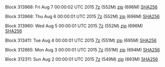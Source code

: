 Block 313968: Fri Aug  7 00:00:02 UTC 2015 [7z](https://transfer.sh/8CYKZ/bootstrap.dat.20150807.7z) (552M) [zip](https://transfer.sh/13II7R/bootstrap.dat.20150807.zip) (696M) [SHA256](https://transfer.sh/dRigS/sha256.txt)

Block 313968: Thu Aug  6 00:00:01 UTC 2015 [7z](https://transfer.sh/rQFUA/bootstrap.dat.20150806.7z) (552M) [zip](https://transfer.sh/1dBwxz/bootstrap.dat.20150806.zip) (696M) [SHA256](https://transfer.sh/e86J6/sha256.txt)

Block 313960: Wed Aug  5 00:00:01 UTC 2015 [7z](https://transfer.sh/LlSEo/bootstrap.dat.20150805.7z) (552M) [zip](https://transfer.sh/qINXc/bootstrap.dat.20150805.zip) (696M) [SHA256](https://transfer.sh/mx8qD/sha256.txt)

Block 313411: Tue Aug  4 00:00:01 UTC 2015 [7z](https://transfer.sh/YucLs/bootstrap.dat.20150804.7z) (551M) [zip](https://transfer.sh/miPkF/bootstrap.dat.20150804.zip) (695M) [SHA256](https://transfer.sh/sL1Km/sha256.txt)

Block 312865: Mon Aug  3 00:00:01 UTC 2015 [7z](https://transfer.sh/5RJAB/bootstrap.dat.20150803.7z) (551M) [zip](https://transfer.sh/sGhUZ/bootstrap.dat.20150803.zip) (694M) [SHA256](https://transfer.sh/TzALw/sha256.txt)

Block 312311: Sun Aug  2 00:00:01 UTC 2015 [7z](https://transfer.sh/dXcvX/bootstrap.dat.20150802.7z) (549M) [zip](https://transfer.sh/QHPnh/bootstrap.dat.20150802.zip) (693M) [SHA256](https://transfer.sh/gL82A/sha256.txt)
